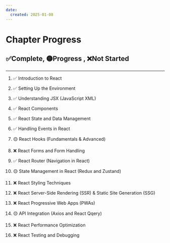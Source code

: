 ```yaml
---
date: 
  created: 2025-01-08
---
```


# Chapter Progress

## ✅Complete, 🟡Progress , ❌Not Started

---

1. ✅ Introduction to React  
2. ✅ Setting Up the Environment  
3. ✅ Understanding JSX (JavaScript XML)  
4. ✅ React Components  
5. ✅ React State and Data Management  
6. ✅ Handling Events in React  
7. 🟡 React Hooks (Fundamentals & Advanced)  
8. ❌ React Forms and Form Handling  
9. ✅ React Router (Navigation in React)  
10. 🟡 State Management in React (Redux and Zustand)

11. ❌ React Styling Techniques  
12. ❌ React Server-Side Rendering (SSR) & Static Site Generation (SSG)  
13. ❌ React Progressive Web Apps (PWAs)  
14. 🟡 API Integration (Axios and React Qqery)
15. ❌ React Performance Optimization
16. ❌ React Testing and Debugging
